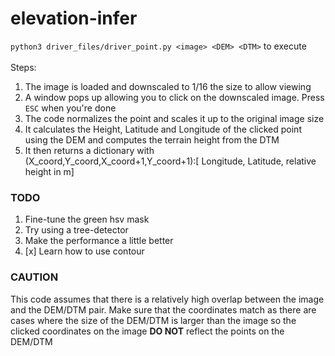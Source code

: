 # elevation-infer

`python3 driver_files/driver_point.py <image> <DEM> <DTM>` to execute <br>
<br>
Steps:
  1.  The image is loaded and downscaled to 1/16 the size to allow viewing
  2.  A window pops up allowing you to click on the downscaled image. Press `ESC` when you're done
  3.  The code normalizes the point and scales it up to the original image size
  4.  It calculates the Height, Latitude and Longitude of the clicked point using the DEM and computes the terrain height from the DTM
  5.  It then returns a dictionary with (X_coord,Y_coord,X_coord+1,Y_coord+1):\[ Longitude, Latitude, relative height in m\]

### TODO
1. Fine-tune the green hsv mask
2. Try using a tree-detector
3. Make the performance a little better
4. [x] Learn how to use contour

### CAUTION
This code assumes that there is a relatively high overlap between the image and the DEM/DTM pair. Make sure that the coordinates match as there are cases where the size of the DEM/DTM is larger than the image so the clicked coordinates on the image **DO NOT** reflect the points on the DEM/DTM
